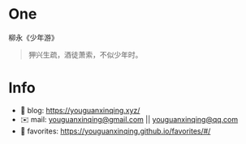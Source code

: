 
# One 
 
  
柳永《少年游》 
 
>狎兴生疏，酒徒萧索，不似少年时。        
 

# Info

- 📝 blog: https://youguanxinqing.xyz/
- ✉️  mail: youguanxinqing@gmail.com || youguanxinqing@qq.com
- 📙 favorites: https://youguanxinqing.github.io/favorites/#/
